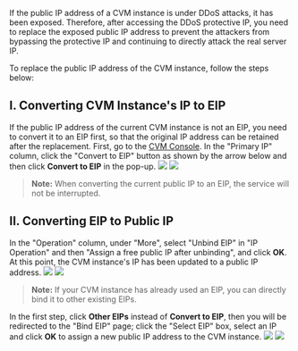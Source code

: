 ﻿If the public IP address of a CVM instance is under DDoS attacks, it has been exposed. Therefore, after accessing the DDoS protective IP, you need to replace the exposed public IP address to prevent the attackers from bypassing the protective IP and continuing to directly attack the real server IP.

To replace the public IP address of the CVM instance, follow the steps below:

## I. Converting CVM Instance's IP to EIP
If the public IP address of the current CVM instance is not an EIP, you need to convert it to an EIP first, so that the original IP address can be retained after the replacement.
First, go to the [CVM Console](https://console.cloud.tencent.com/cvm/overview). In the "Primary IP" column, click the "Convert to EIP" button as shown by the arrow below and then click **Convert to EIP** in the pop-up.
![](https://main.qcloudimg.com/raw/2f65c454cfeaba3ecc977431351c5351.png)
![](https://i.imgur.com/N7NpuCT.png)
>**Note:**
>When converting the current public IP to an EIP, the service will not be interrupted.

## II. Converting EIP to Public IP
In the "Operation" column, under "More", select "Unbind EIP" in "IP Operation" and then "Assign a free public IP after unbinding", and click **OK**. At this point, the CVM instance's IP has been updated to a public IP address.
![](https://i.imgur.com/srrYYJS.png)
![](https://i.imgur.com/TqSUUtM.png)

>**Note:**
If your CVM instance has already used an EIP, you can directly bind it to other existing EIPs.

In the first step, click **Other EIPs** instead of **Convert to EIP**, then you will be redirected to the "Bind EIP" page; click the "Select EIP" box, select an IP and click **OK** to assign a new public IP address to the CVM instance.
![](https://i.imgur.com/dKrhPA0.png)
![](https://i.imgur.com/ZERnCIK.png)
